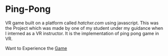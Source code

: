 # Ping-Pong 

VR game built on a platform called *hatchxr.com* using javascript. This was the Project which was made by one of my student under my guidance when I interned as a VR instructor. It is the implementation of ping pong game in VR.

Want to Experience the [Game](https://viewer.hatchxr.com/p/Pranav/Arnav_Project)
